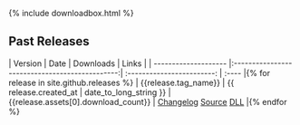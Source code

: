 {% include downloadbox.html %}

## Past Releases

| Version              | Date                                           | Downloads                  | Links |
| -------------------- |:----------------------------------------------:| :------------------------: | :---- |{% for release in site.github.releases %}
| {{release.tag_name}} | {{ release.created_at | date_to_long_string }} | {{release.assets[0].download_count}} | <a href="" class="dl-btn btn"><i class="fa fa-list"></i> Changelog</a> <a href="" class="dl-btn btn"><i class="fa fa-github"></i> Source</a> <a href="" class="dl-btn btn"><i class="fa fa-download"></i> DLL</a>      |{% endfor %}
